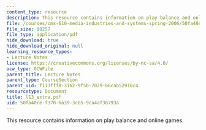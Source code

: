 ```yaml
---
content_type: resource
description: This resource contains information on play balance and online games.
file: /courses/cms-610-media-industries-and-systems-spring-2006/50fa40cef3706a393cb59ca4af36793a_l13_extra.pdf
file_size: 80257
file_type: application/pdf
hide_download: true
hide_download_original: null
learning_resource_types:
- Lecture Notes
license: https://creativecommons.org/licenses/by-nc-sa/4.0/
ocw_type: OCWFile
parent_title: Lecture Notes
parent_type: CourseSection
parent_uid: f113fff8-3162-9f5b-7029-b6cab52916c4
resourcetype: Document
title: l13_extra.pdf
uid: 50fa40ce-f370-6a39-3cb5-9ca4af36793a
---
```

This resource contains information on play balance and online games.